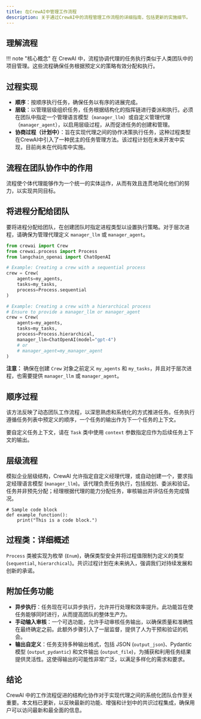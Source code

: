 ```yaml
---
title: 在CrewAI中管理工作流程
description: 关于通过CrewAI中的流程管理工作流程的详细指南，包括更新的实施细节。
---
```


## 理解流程
!!! note "核心概念"
    在 CrewAI 中，流程协调代理的任务执行类似于人类团队中的项目管理。这些流程确保任务根据预定义的策略有效分配和执行。

## 过程实现

- **顺序**：按顺序执行任务，确保任务以有序的进展完成。
- **层级**：以管理层级组织任务，任务根据结构化的指挥链进行委派和执行。必须在团队中指定一个管理语言模型（`manager_llm`）或自定义管理代理（`manager_agent`），以启用层级过程，从而促进任务的创建和管理。
- **协商过程（计划中）**：旨在实现代理之间的协作决策执行任务，这种过程类型在CrewAI中引入了一种民主的任务管理方法。该过程计划在未来开发中实现，目前尚未在代码库中实施。

## 流程在团队协作中的作用
流程使个体代理能够作为一个统一的实体运作，从而有效且连贯地简化他们的努力，以实现共同目标。

## 将进程分配给团队
要将进程分配给团队，在创建团队时指定进程类型以设置执行策略。对于层次进程，请确保为管理代理定义 `manager_llm` 或 `manager_agent`。

```python
from crewai import Crew
from crewai.process import Process
from langchain_openai import ChatOpenAI

# Example: Creating a crew with a sequential process
crew = Crew(
    agents=my_agents,
    tasks=my_tasks,
    process=Process.sequential
)

# Example: Creating a crew with a hierarchical process
# Ensure to provide a manager_llm or manager_agent
crew = Crew(
    agents=my_agents,
    tasks=my_tasks,
    process=Process.hierarchical,
    manager_llm=ChatOpenAI(model="gpt-4")
    # or
    # manager_agent=my_manager_agent
)
```
**注意：** 确保在创建 `Crew` 对象之前定义 `my_agents` 和 `my_tasks`，并且对于层次进程，也需要提供 `manager_llm` 或 `manager_agent`。

## 顺序过程
该方法反映了动态团队工作流程，以深思熟虑和系统化的方式推进任务。任务执行遵循任务列表中预定义的顺序，一个任务的输出作为下一个任务的上下文。

要自定义任务上下文，请在 `Task` 类中使用 `context` 参数指定应作为后续任务上下文的输出。

## 层级流程
模拟企业层级结构，CrewAI 允许指定自定义经理代理，或自动创建一个，要求指定经理语言模型 (`manager_llm`)。该代理负责任务执行，包括规划、委派和验证。任务并非预先分配；经理根据代理的能力分配任务，审核输出并评估任务完成情况。

```
# Sample code block
def example_function():
    print("This is a code block.")
```

## 过程类：详细概述  
`Process` 类被实现为枚举 (`Enum`)，确保类型安全并将过程值限制为定义的类型 (`sequential`, `hierarchical`)。共识过程计划在未来纳入，强调我们对持续发展和创新的承诺。

## 附加任务功能
- **异步执行**：任务现在可以异步执行，允许并行处理和效率提升。此功能旨在使任务能够同时进行，从而提高团队的整体生产力。
- **手动输入审核**：一个可选功能，允许手动审核任务输出，以确保质量和准确性在最终确定之前。此额外步骤引入了一层监督，提供了人为干预和验证的机会。
- **输出自定义**：任务支持多种输出格式，包括 JSON (`output_json`)、Pydantic 模型 (`output_pydantic`) 和文件输出 (`output_file`)，为捕获和利用任务结果提供灵活性。这使得输出的可能性非常广泛，以满足多样化的需求和要求。

## 结论  
CrewAI 中的工作流程促进的结构化协作对于实现代理之间的系统化团队合作至关重要。本文档已更新，以反映最新的功能、增强和计划中的共识过程集成，确保用户可以访问最新和最全面的信息。
